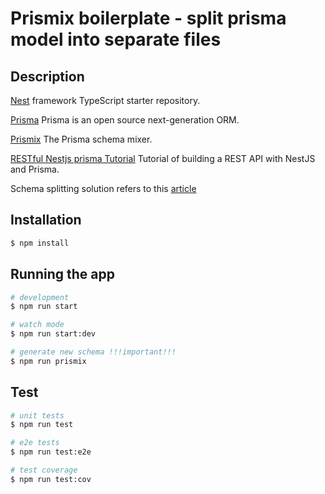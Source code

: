 # Prismix boilerplate - split prisma model into separate files

## Description

[Nest](https://github.com/nestjs/nest) framework TypeScript starter repository.

[Prisma](https://www.prisma.io/docs/concepts/overview/what-is-prisma) Prisma is an open source next-generation ORM.

[Prismix](https://github.com/jamiepine/prismix) The Prisma schema mixer.

[RESTful Nestjs prisma Tutorial](https://www.prisma.io/blog/nestjs-prisma-rest-api-7D056s1BmOL0) Tutorial of building a REST API with NestJS and Prisma.

Schema splitting solution refers to this [article](https://stackoverflow.com/questions/71163623/how-to-split-prisma-model-into-separate-file)



## Installation

```bash
$ npm install
```

## Running the app

```bash
# development
$ npm run start

# watch mode
$ npm run start:dev

# generate new schema !!!important!!!
$ npm run prismix
```

## Test

```bash
# unit tests
$ npm run test

# e2e tests
$ npm run test:e2e

# test coverage
$ npm run test:cov
```


